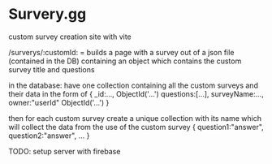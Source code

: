 # Survery.gg

custom survey creation site with vite

/surverys/:customId: = builds a page with a survey out of a json file (contained in the DB) containing an object which contains the custom survey title and questions

in the database:
have one collection containing all the custom surveys and their data in the form of
{
\_id:..., ObjectId('...')
questions:[...],
surveyName:...,
owner:"userId" ObjectId('...')
}

then for each custom survey create a unique collection with its name which will collect the data from the use of the custom survey
{
question1:"answer",
question2:"answer",
...
}

TODO: setup server with firebase
